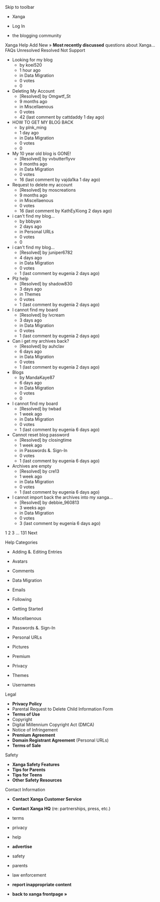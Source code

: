 Skip to toolbar

*   Xanga

*   Log In

*   the blogging community

Xanga Help Add New » **Most recently discussed** questions about Xanga… FAQs Unresolved Resolved Not Support

*   Looking for my blog
    *   by koei520
    *   1 hour ago
    *   in Data Migration
    *   0 votes
    *   0
*   Deleting My Account
    *   \[Resolved\] by Omgwtf\_St
    *   9 months ago
    *   in Miscellaenous
    *   0 votes
    *   42 (last comment by cattdaddy 1 day ago)
*   HOW TO GET MY BLOG BACK
    *   by pInk\_ming
    *   1 day ago
    *   in Data Migration
    *   0 votes
    *   0
*   My 10 year old blog is GONE!
    *   \[Resolved\] by vvbutterflyvv
    *   9 months ago
    *   in Data Migration
    *   0 votes
    *   16 (last comment by vajda1ka 1 day ago)
*   Request to delete my account
    *   \[Resolved\] by moscreations
    *   9 months ago
    *   in Miscellaenous
    *   0 votes
    *   16 (last comment by KathEyXiong 2 days ago)
*   i can't find my blog...
    *   by bbbyan
    *   2 days ago
    *   in Personal URLs
    *   0 votes
    *   0
*   i can't find my blog...
    *   \[Resolved\] by juniper6782
    *   4 days ago
    *   in Data Migration
    *   0 votes
    *   1 (last comment by eugenia 2 days ago)
*   Plz help
    *   \[Resolved\] by shadow830
    *   3 days ago
    *   in Themes
    *   0 votes
    *   1 (last comment by eugenia 2 days ago)
*   I cannot find my board
    *   \[Resolved\] by lvcream
    *   3 days ago
    *   in Data Migration
    *   0 votes
    *   1 (last comment by eugenia 2 days ago)
*   Can i get my archives back?
    *   \[Resolved\] by auhclav
    *   6 days ago
    *   in Data Migration
    *   0 votes
    *   1 (last comment by eugenia 2 days ago)
*   Blogs
    *   by MandaKaye87
    *   6 days ago
    *   in Data Migration
    *   0 votes
    *   0
*   I cannot find my board
    *   \[Resolved\] by twbad
    *   1 week ago
    *   in Data Migration
    *   0 votes
    *   1 (last comment by eugenia 6 days ago)
*   Cannot reset blog password
    *   \[Resolved\] by closingtime
    *   1 week ago
    *   in Passwords &. Sign-In
    *   0 votes
    *   1 (last comment by eugenia 6 days ago)
*   Archives are empty
    *   \[Resolved\] by cre13
    *   1 week ago
    *   in Data Migration
    *   0 votes
    *   1 (last comment by eugenia 6 days ago)
*   I cannot import back the archives into my xanga...
    *   \[Resolved\] by debbie\_960813
    *   3 weeks ago
    *   in Data Migration
    *   0 votes
    *   3 (last comment by eugenia 6 days ago)

1 2 3 ... 131 Next

Help Categories

*   Adding &. Editing Entries
*   Avatars
*   Comments
*   Data Migration
*   Emails
*   Following
*   Getting Started
*   Miscellaenous

*   Passwords &. Sign-In
*   Personal URLs
*   Pictures
*   Premium
*   Privacy
*   Themes
*   Usernames

Legal

*   **Privacy Policy**
*   Parental Request to Delete Child Information Form
*   **Terms of Use**
*   Copyright
*   Digital Millennium Copyright Act (DMCA)
*   Notice of Infringement
*   **Premium Agreement**
*   **Domain Registrant Agreement** (Personal URLs)
*   **Terms of Sale**

Safety

*   **Xanga Safety Features**
*   **Tips for Parents**
*   **Tips for Teens**
*   **Other Safety Resources**

Contact Information

*   **Contact Xanga Customer Service**
*   **Contact Xanga HQ** (re: partnerships, press, etc.)

*   terms
*   privacy
*   help
*   **advertise**

*   safety
*   parents
*   law enforcement
*   **report inappropriate content**

*   **back to xanga frontpage »**